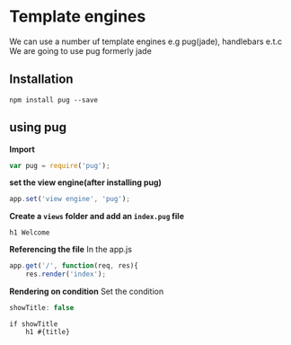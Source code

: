 # Template engines

We can use a number uf template engines e.g pug(jade), handlebars e.t.c  
We are going to use pug formerly jade  

## Installation  

```npm
npm install pug --save  
```
## using pug  

__Import__  
```javascript 
var pug = require('pug');
```
__set the view engine(after installing pug)__  
```javascript
app.set('view engine', 'pug');
```
__Create a `views` folder and add an `index.pug` file__  
```pug
h1 Welcome
```
__Referencing the file__
In the app.js

```javascript
app.get('/', function(req, res){
    res.render('index');
```
__Rendering on condition__
Set the condition
```javascript
showTitle: false
```

```pug
if showTitle
    h1 #{title}
```
